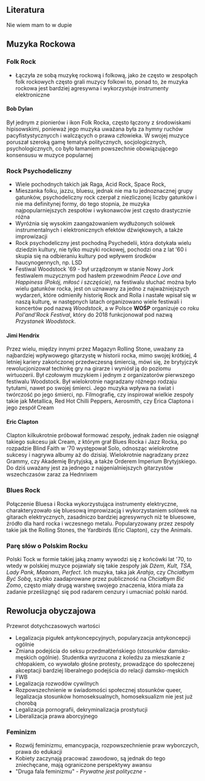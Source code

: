 ## Literatura
Nie wiem mam to w dupie

## Muzyka Rockowa
### Folk Rock
* Łączyła ze sobą muzykę rockową i folkową, jako że często w zespołąch folk rockowych często grali muzycy folkowi to, ponad to, że muzyka rockowa jest bardziej agresywna i wykorzystuje instrumenty elektroniczne

#### Bob Dylan
Był jednym z pionierów i ikon Folk Rocka, często łączony z środowiskami hipisowskimi, ponieważ jego muzyka uważana była za hymny ruchów pacyfistystycznycch i walczących o prawa człowieka. W swojej muzyce poruszał szeroką gamę tematyk politycznych, socjologicznych, psychologicznych, co było łamaniem powszechnie obowiązującego konsensusu w muzyce popularnej

### Rock Psychodeliczny
* Wiele pochodnych takich jak Raga, Acid Rock, Space Rock,
* Mieszanka folku, jazzu, bluesu, jednak nie ma tu jednoznacznej grupy gatunków, psychodeliczny rock czerpał z niezliczonej liczby gatunków i nie ma definitynej formy, do tego stopnia, że muzyka najpopularniejszych zespołów i wykonawców jest często drastycznie różna
* Wyróżnia się wysokim zaangażowaniem wydłużonych solówek instrumentalnych i elektronicznych efektów dźwiękowych, a także improwizacji
* Rock psychodeliczny jest pochodną Psychedelii, która dotykała wielu dziedzin kultury, nie tylko muzyki rockowej, pochodzi ona z lat '60 i skupia się na odbieraniu kultury pod wpływem środków haucynogennych, np. LSD
* Festiwal Woodstock '69 - był urządzonym w stanie Nowy Jork festiwalem muzycznym pod hasłem przewodnim *Peace Love and Happiness (Pokój, miłosć i szczęście)*, na festiwalu słuchać można było wielu gatunków rocka, jest on uznawany za jedno z najważniejszych wydarzeń, które odmieniły historię Rock and Rolla i nastałe wpisał się w naszą kulturę, w następnych latach organizowano wiele festiwali i koncertów pod nazwą *Woodstock*, a w Polsce **WOŚP** organizuje co roku *Pol'and'Rock Festival*, który do 2018 funkcjonował pod nazwą *Przystanek Woodstock*.

#### Jimi Hendrix
Przez wielu, między innymi przez Magazyn Rolling Stone, uważany za najbardziej wpływowego gitarzystę w historii rocka, mimo swojej krótkiej, 4 letniej kariery zakończonej przedwczesną śmiercią, mówi się, że brytyjczyk rewolucjonizował techinkę gry na girarze i wyniósł ją do poziomu wirtuozerii. Był czołowym muzykiem i jednym z organizatorów pierwszego festiwalu Woodstock. Był wielokrotnie nagradzany różnego rodzaju tytułami, nawet po swojej śmierci. Jego muzyka wpływa na świat i twórczość po jego śmierci, np. Filmografię, czy inspirował wielkie zespoły takie jak Metallica, Red Hot Chilli Peppers, Aerosmith, czy Erica Claptona i jego zespół Cream

#### Eric Clapton
Clapton kilkukrotnie próbował formować zespoły, jednak żaden nie osiągnął takiego sukcesu jak Cream, z którym grał Blues Rocka i Jazz Rocka, po rozpadzie Blind Faith w '70 występował Solo, odnosząc wielokrotne sukcesy i nagrywa albumy aż do dzisiaj. Wielokrotnie nagradzany przez Grammy, czy Akademię Brytyjską, a także Orderem Imperium Brytyjskiego. Do dziś uważany jest za jednego z najgenialniejszych gitarzystów wszechczasów zaraz za Hednrixem

### Blues Rock
Połączenie Bluesa i Rocka wykorzystująca instrumenty elektryczne, charakteryzowało się bluesową improwizacją i wykorzystaniem solówek na gitarach elektrycznych, zasadniczo bardziej agresywnych niż te bluesowe, źródło dla hard rocka i wczesnego metalu.
Popularyzowany przez zespoły takie jak the Rolling Stones, the Yardbirds (Eric Clapton), czy the Animals.

### Parę słów o Polskim Rocku
Polski Tock w formie takiej jaką znamy wywodzi się z końcówki lat '70, to wtedy w polskiej muzyce pojawiały się takie zespoły jak *Dżem, Kult, TSA, Lady Pank, Maanam, Perfect*. Ich muzyka, taka jak *Arahja*, czy *Chciałbym Być Sobą*, szybko zaadaprowane przez publiczność na *Chciałbym Bić Zomo*, często miały drugą warstwę swojego znaczenia, która miała za zadanie prześlizgnąć się pod radarem cenzury i umacniać polski naród.

## Rewolucja obyczajowa
Przewrot dotychczasowych wartości
* Legalizacja pigułek antykoncepcyjnych, popularyzacja antykoncepcji ogólnie
* Zmiana podejścia do seksu przedmałżeńskiego (stosunków damsko-męskich ogólnie). Studentka wyrzucona z koledżu za mieszkanie z chłopakiem, co wywołało głośne protesty, prowadzące do społeczenej akceptacji bardziej liberalnego podejścia do relacji damsko-męskich
* FWB
* Legalizacja rozwodów cywilnych
* Rozpowszechnienie w świadomości społecznej stosunków queer, legalizacja stosunków homoseksualnych, homoseksualizm nie jest już chorobą
* Legalizacja pornografii, dekryminalizacja prostytucji
* Liberalizacja prawa aborcyjnego 

### Feminizm
* Rozwój feminizmu, emancypacja, rozpowszechnienie praw wyborczych, prawa do edukacji
* Kobiety zaczynają pracować zawodowo, są jednak do tego zniechęcane, mają ograniczone perspektywy awansu
* "Druga fala feminizmu" - *Prywatne jest polityczne* -
